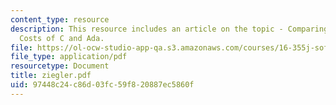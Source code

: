 ```yaml
---
content_type: resource
description: This resource includes an article on the topic - Comparing Development
  Costs of C and Ada.
file: https://ol-ocw-studio-app-qa.s3.amazonaws.com/courses/16-355j-software-engineering-concepts-fall-2005/97448c24c86d03fc59f820887ec5860f_ziegler.pdf
file_type: application/pdf
resourcetype: Document
title: ziegler.pdf
uid: 97448c24-c86d-03fc-59f8-20887ec5860f
---
```

